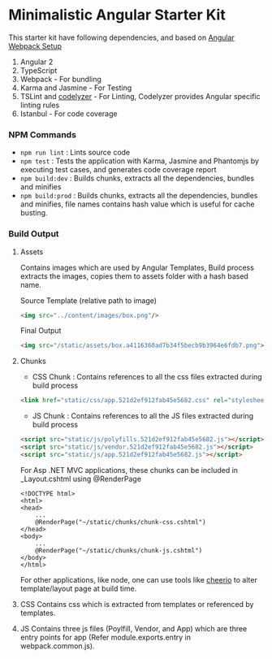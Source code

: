 # Minimalistic Angular Starter Kit

This starter kit have following dependencies, and based on [Angular Webpack Setup](https://angular.io/docs/ts/latest/guide/webpack.html)

1. Angular 2
2. TypeScript
3. Webpack - For bundling
4. Karma and Jasmine - For Testing
5. TSLint and [codelyzer](https://github.com/mgechev/codelyzer) - For Linting, Codelyzer provides Angular specific linting rules
6. Istanbul - For code coverage
 
### NPM Commands
- `npm run lint` : Lints source code
- `npm test` : Tests the application with Karma, Jasmine and Phantomjs by executing test cases, and generates code coverage report
- `npm build:dev` : Builds chunks, extracts all the dependencies, bundles and minifies 
- `npm build:prod` : Builds chunks, extracts all the dependencies, bundles and minifies, file names contains hash value which is useful for cache busting.

### Build Output

1. Assets

    Contains images which are used by Angular Templates, Build process extracts the images, copies them to assets folder with a hash based name.

    Source Template (relative path to image)
    ```html
    <img src="../content/images/box.png"/>
    ```
    Final Output
    ```html
    <img src="/static/assets/box.a4116360ad7b34f5becb9b3964e6fdb7.png">
    ```

2. Chunks
    - CSS Chunk : Contains references to all the css files extracted during build process
    ```html
    <link href="static/css/app.521d2ef912fab45e5682.css" rel="stylesheet">
    ```
    - JS Chunk : Contains references to all the JS files extracted during build process
    ```html
    <script src="static/js/polyfills.521d2ef912fab45e5682.js"></script>
    <script src="static/js/vendor.521d2ef912fab45e5682.js"></script>
    <script src="static/js/app.521d2ef912fab45e5682.js"></script>
    ```

    For Asp .NET MVC applications, these chunks can be included in _Layout.cshtml using @RenderPage
    ```
    <!DOCTYPE html>
    <html>
    <head>
        ...
        @RenderPage("~/static/chunks/chunk-css.cshtml")
    </head>
    <body>
        ...
        @RenderPage("~/static/chunks/chunk-js.cshtml")
    </body>
    </html>
    ```

    For other applications, like node, one can use tools like [cheerio](https://github.com/cheeriojs/cheerio) to alter template/layout page at build time.

3. CSS
    Contains css which is extracted from templates or referenced by templates.

4. JS
    Contains three js files (Poylfill, Vendor, and App) which are three entry points for app (Refer module.exports.entry in webpack.common.js).

